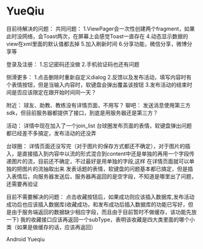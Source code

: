 YueQiu
======
目前待解决的问题：
共同问题：
1.ViewPager会一次性创建两个fragment，如果此时没网络，会Toast两次，在屏幕上会感觉Toast一直存在
4.动态显示数据的view在xml里面的默认值都去掉
5.加入刷新时间
6.分享功能，微信分享，微博分享等

登录及注册：
1.忘记密码还没做
2.手机验证码也还有问题

侧滑更多：
1.点击删除时重新自定义dialog
2.反馈以及发布活动，填写内容时有个表情按钮，但是当输入内容时，软键盘会弹出覆盖该按钮
3.发布活动的结束时间是否应该限定在跟开始时间同一天？

附近：
	球友、助教、教练没有详情页面，不用写？
聊吧：
	发送消息使用第三方sdk，但目前服务器都提供了接口，到底是用服务器还是第三方？

活动：
详情中现在加入了一个join_list
台球圈发布页面的表情，软键盘弹出问题都已经差不多搞定，发布活动的还没弄


台球圈：
详情页面还没写完（对于图片的保存方式都还不确定），对于图片的插入，是直接插入到内容中以流的形式混合到content中还是单独的再用一个字段传递图片的流，目前还不确定，不过最好是用单独的字段,这样
在详情页面就可以单独的把图片的流抽取出来
发表话题的表情，软键盘的问题基本都已搞定，但是插入表情后，向服务器发送后，服务器再返回的是空字段，不知道是哪里出了问题，还需要再验证


目前不需要解决的问题：
点击收藏按钮后，如果成功则应该插入数据库,发布活动成功后也应该插入数据库(收藏成功，和发布成功后插入数据库的功能已写好，但是由于服务端返回的数据缺少相应字段，而且由于目前暂时不做缓存，该功能先放一下)
我的收藏接口应该再返回一个subType，表明该收藏是四大类里面的哪个小类（如果是做缓存的话，应该再返回）


Android Yueqiu
